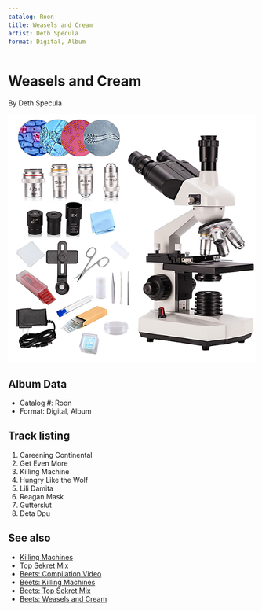 ```yaml
---
catalog: Roon
title: Weasels and Cream
artist: Deth Specula
format: Digital, Album
---
```


# Weasels and Cream

By Deth Specula

![](../../assets/albumcovers/Deth_Specula-Weasels_and_Cream.png)

## Album Data

- Catalog #: Roon
- Format: Digital, Album


## Track listing


1. Careening Continental
2. Get Even More
3. Killing Machine
4. Hungry Like the Wolf
5. Lili Damita
6. Reagan Mask
7. Gutterslut
8. Deta Dpu


## See also

- [Killing Machines](Killing_Machines.md)
- [Top Sekret Mix](Top_Sekret_Mix.md)
- [Beets: Compilation Video](../../Beets/Deth_Specula/Compilation_Video.md)
- [Beets: Killing Machines](../../Beets/Deth_Specula/Killing_Machines.md)
- [Beets: Top Sekret Mix](../../Beets/Deth_Specula/Top_Sekret_Mix.md)
- [Beets: Weasels and Cream](../../Beets/Deth_Specula/Weasels_and_Cream.md)
